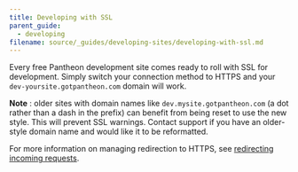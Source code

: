 ```yaml
---
title: Developing with SSL
parent_guide:
  - developing
filename: source/_guides/developing-sites/developing-with-ssl.md
---
```


Every free Pantheon development site comes ready to roll with SSL for development. Simply switch your connection method to HTTPS and your `dev-yoursite.gotpantheon.com` domain will work.

**Note** : older sites with domain names like `dev.mysite.gotpantheon.com` (a dot rather than a dash in the prefix) can benefit from being reset to use the new style. This will prevent SSL warnings. Contact support if you have an older-style domain name and would like it to be reformatted.

For more information on managing redirection to HTTPS, see [redirecting incoming requests](/documentation/howto/redirect-incoming-requests/).
